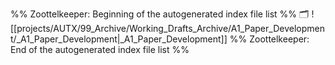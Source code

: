 %% Zoottelkeeper: Beginning of the autogenerated index file list  %%
🗂️ ![[projects/AUTX/99_Archive/Working_Drafts_Archive/A1_Paper_Development/_A1_Paper_Development|_A1_Paper_Development]]
%% Zoottelkeeper: End of the autogenerated index file list  %%
